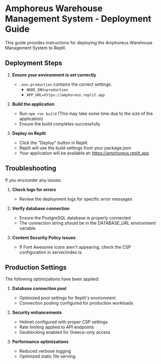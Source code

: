 # Amphoreus Warehouse Management System - Deployment Guide

This guide provides instructions for deploying the Amphoreus Warehouse Management System to Replit.

## Deployment Steps

1. **Ensure your environment is set correctly**
   - `.env.production` contains the correct settings:
     - `NODE_ENV=production`
     - `APP_URL=https://amphoreus.replit.app`

2. **Build the application**
   - Run `npm run build` (This may take some time due to the size of the application)
   - Ensure the build completes successfully

3. **Deploy on Replit**
   - Click the "Deploy" button in Replit
   - Replit will use the build settings from your package.json
   - Your application will be available at: https://amphoreus.replit.app

## Troubleshooting

If you encounter any issues:

1. **Check logs for errors**
   - Review the deployment logs for specific error messages

2. **Verify database connection**
   - Ensure the PostgreSQL database is properly connected
   - The connection string should be in the DATABASE_URL environment variable

3. **Content Security Policy issues**
   - If Font Awesome icons aren't appearing, check the CSP configuration in server/index.ts

## Production Settings

The following optimizations have been applied:

1. **Database connection pool**
   - Optimized pool settings for Replit's environment
   - Connection pooling configured for production workloads

2. **Security enhancements**
   - Helmet configured with proper CSP settings
   - Rate limiting applied to API endpoints
   - Geoblocking enabled for Greece-only access

3. **Performance optimizations**
   - Reduced verbose logging
   - Optimized static file serving